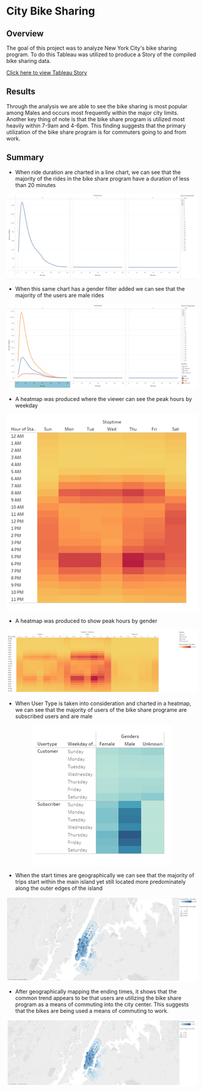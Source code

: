 # City Bike Sharing

## Overview
The goal of this project was to analyze New York City's bike sharing program. To do this Tableau was utilized to produce a Story of the compiled bike sharing data.

[Click here to view Tableau Story](https://public.tableau.com/app/profile/cole.herman/viz/CityBikeStory_16413563443670/CityBikeStory)

## Results

Through the analysis we are able to see the bike sharing is most popular among Males and occurs most frequently within the major city limits. Another key thing of note is that the bike share program is utilized most heavily within 7-9am and 4-6pm. This finding suggests that the primary utilization of the bike share program is for commuters going to and from work.

## Summary

- When ride duration are charted in a line chart, we can see that the majority of the rides in the bike share program have a duration of less than 20 minutes
<p align="center">
  <img src="https://github.com/coleherman370/bikesharing/blob/main/Resources/checkout_times_for_users.png?raw=true"/>
</p>

- When this same chart has a gender filter added we can see that the majority of the users are male rides
<p align="center">
  <img src="https://github.com/coleherman370/bikesharing/blob/main/Resources/checkout_times_by_genders.png?raw=true"/>
</p>

- A heatmap was produced where the viewer can see the peak hours by weekday
<p align="center">
  <img src="https://github.com/coleherman370/bikesharing/blob/main/Resources/trips_by_weekday.png?raw=true"/>
</p>

- A heatmap was produced to show peak hours by gender
<p align="center">
  <img src="https://github.com/coleherman370/bikesharing/blob/main/Resources/trips_by_gender.png?raw=true"/>
</p>

- When User Type is taken into consideration and charted in a heatmap, we can see that the majority of users of the bike share programe are subscribed users and are male
<p align="center">
  <img src="https://github.com/coleherman370/bikesharing/blob/main/Resources/user_trips_by_gender.png?raw=true"/>
</p> 

- When the start times are geographically we can see that the majority of trips start within the main island yet still located more predominately along the outer edges of the island
<p align="center">
  <img src="https://github.com/coleherman370/bikesharing/blob/main/Resources/top_starting_locations.png?raw=true"/>
</p>

- After geographically mapping the ending times, it shows that the common trend appears to be that users are utilizing the bike share program as a means of commuting into the city center. This suggests that the bikes are being used a means of commuting to work.
<p align="center">
  <img src="https://github.com/coleherman370/bikesharing/blob/main/Resources/top_ending_locations.png?raw=true"/>
</p>
